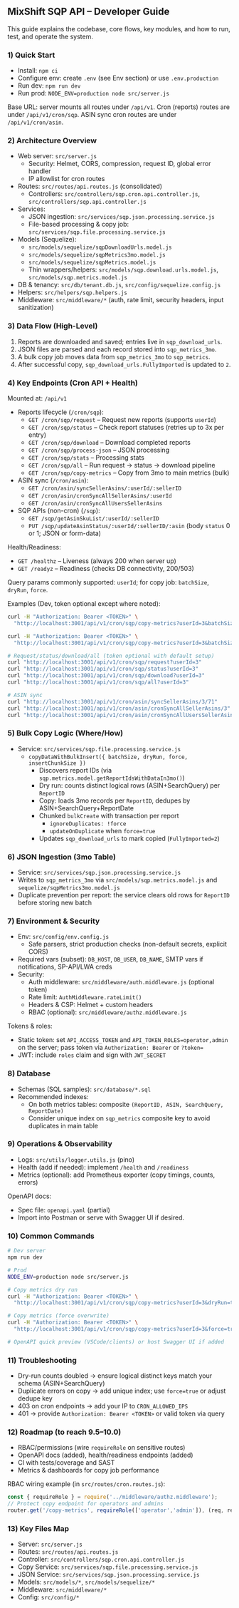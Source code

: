 ## MixShift SQP API – Developer Guide

This guide explains the codebase, core flows, key modules, and how to run, test, and operate the system.

### 1) Quick Start
- Install: `npm ci`
- Configure env: create `.env` (see Env section) or use `.env.production`
- Run dev: `npm run dev`
- Run prod: `NODE_ENV=production node src/server.js`

Base URL: server mounts all routes under `/api/v1`. Cron (reports) routes are under `/api/v1/cron/sqp`. ASIN sync cron routes are under `/api/v1/cron/asin`.

### 2) Architecture Overview
- Web server: `src/server.js`
  - Security: Helmet, CORS, compression, request ID, global error handler
  - IP allowlist for cron routes
- Routes: `src/routes/api.routes.js` (consolidated)
  - Controllers: `src/controllers/sqp.cron.api.controller.js`, `src/controllers/sqp.api.controller.js`
- Services:
  - JSON ingestion: `src/services/sqp.json.processing.service.js`
  - File-based processing & copy job: `src/services/sqp.file.processing.service.js`
- Models (Sequelize):
  - `src/models/sequelize/sqpDownloadUrls.model.js`
  - `src/models/sequelize/sqpMetrics3mo.model.js`
  - `src/models/sequelize/sqpMetrics.model.js`
  - Thin wrappers/helpers: `src/models/sqp.download.urls.model.js`, `src/models/sqp.metrics.model.js`
- DB & tenancy: `src/db/tenant.db.js`, `src/config/sequelize.config.js`
- Helpers: `src/helpers/sqp.helpers.js`
- Middleware: `src/middleware/*` (auth, rate limit, security headers, input sanitization)

### 3) Data Flow (High-Level)
1. Reports are downloaded and saved; entries live in `sqp_download_urls`.
2. JSON files are parsed and each record stored into `sqp_metrics_3mo`.
3. A bulk copy job moves data from `sqp_metrics_3mo` to `sqp_metrics`.
4. After successful copy, `sqp_download_urls.FullyImported` is updated to `2`.

### 4) Key Endpoints (Cron API + Health)
Mounted at: `/api/v1`
- Reports lifecycle (`/cron/sqp`):
  - `GET /cron/sqp/request` – Request new reports (supports `userId`)
  - `GET /cron/sqp/status` – Check report statuses (retries up to 3x per entry)
  - `GET /cron/sqp/download` – Download completed reports
  - `GET /cron/sqp/process-json` – JSON processing
  - `GET /cron/sqp/stats` – Processing stats
  - `GET /cron/sqp/all` – Run request → status → download pipeline
  - `GET /cron/sqp/copy-metrics` – Copy from 3mo to main metrics (bulk)
- ASIN sync (`/cron/asin`):
  - `GET /cron/asin/syncSellerAsins/:userId/:sellerID`
  - `GET /cron/asin/cronSyncAllSellerAsins/:userId`
  - `GET /cron/asin/cronSyncAllUsersSellerAsins`
- SQP APIs (non-cron) (`/sqp`):
  - `GET /sqp/getAsinSkuList/:userId/:sellerID`
  - `PUT /sqp/updateAsinStatus/:userId/:sellerID/:asin` (body `status` 0 or 1; JSON or form-data)

Health/Readiness:
- `GET /healthz` – Liveness (always 200 when server up)
- `GET /readyz` – Readiness (checks DB connectivity, 200/503)

Query params commonly supported: `userId`; for copy job: `batchSize`, `dryRun`, `force`.

Examples (Dev, token optional except where noted):
```bash
curl -H "Authorization: Bearer <TOKEN>" \
  "http://localhost:3001/api/v1/cron/sqp/copy-metrics?userId=3&batchSize=500&dryRun=true"

curl -H "Authorization: Bearer <TOKEN>" \
  "http://localhost:3001/api/v1/cron/sqp/copy-metrics?userId=3&batchSize=500&force=true"

# Request/status/download/all (token optional with default setup)
curl "http://localhost:3001/api/v1/cron/sqp/request?userId=3"
curl "http://localhost:3001/api/v1/cron/sqp/status?userId=3"
curl "http://localhost:3001/api/v1/cron/sqp/download?userId=3"
curl "http://localhost:3001/api/v1/cron/sqp/all?userId=3"

# ASIN sync
curl "http://localhost:3001/api/v1/cron/asin/syncSellerAsins/3/71"
curl "http://localhost:3001/api/v1/cron/asin/cronSyncAllSellerAsins/3"
curl "http://localhost:3001/api/v1/cron/asin/cronSyncAllUsersSellerAsins"
```

### 5) Bulk Copy Logic (Where/How)
- Service: `src/services/sqp.file.processing.service.js`
  - `copyDataWithBulkInsert({ batchSize, dryRun, force, insertChunkSize })`
    - Discovers report IDs (via `sqp.metrics.model.getReportIdsWithDataIn3mo()`)
    - Dry run: counts distinct logical rows (ASIN+SearchQuery) per `ReportID`
    - Copy: loads 3mo records per `ReportID`, dedupes by ASIN+SearchQuery+ReportDate
    - Chunked `bulkCreate` with transaction per report
      - `ignoreDuplicates: !force`
      - `updateOnDuplicate` when `force=true`
    - Updates `sqp_download_urls` to mark copied (`FullyImported=2`)

### 6) JSON Ingestion (3mo Table)
- Service: `src/services/sqp.json.processing.service.js`
- Writes to `sqp_metrics_3mo` via `src/models/sqp.metrics.model.js` and `sequelize/sqpMetrics3mo.model.js`
- Duplicate prevention per report: the service clears old rows for `ReportID` before storing new batch

### 7) Environment & Security
- Env: `src/config/env.config.js`
  - Safe parsers, strict production checks (non-default secrets, explicit CORS)
- Required vars (subset): `DB_HOST`, `DB_USER`, `DB_NAME`, SMTP vars if notifications, SP-API/LWA creds
- Security:
  - Auth middleware: `src/middleware/auth.middleware.js` (optional token)
  - Rate limit: `AuthMiddleware.rateLimit()`
  - Headers & CSP: Helmet + custom headers
  - RBAC (optional): `src/middleware/authz.middleware.js`

Tokens & roles:
- Static token: set `API_ACCESS_TOKEN` and `API_TOKEN_ROLES=operator,admin` on the server; pass token via `Authorization: Bearer` or `?token=`
- JWT: include `roles` claim and sign with `JWT_SECRET`

### 8) Database
- Schemas (SQL samples): `src/database/*.sql`
- Recommended indexes:
  - On both metrics tables: composite `(ReportID, ASIN, SearchQuery, ReportDate)`
  - Consider unique index on `sqp_metrics` composite key to avoid duplicates in main table

### 9) Operations & Observability
- Logs: `src/utils/logger.utils.js` (pino)
- Health (add if needed): implement `/health` and `/readiness`
- Metrics (optional): add Prometheus exporter (copy timings, counts, errors)

OpenAPI docs:
- Spec file: `openapi.yaml` (partial)
- Import into Postman or serve with Swagger UI if desired.

### 10) Common Commands
```bash
# Dev server
npm run dev

# Prod
NODE_ENV=production node src/server.js

# Copy metrics dry run
curl -H "Authorization: Bearer <TOKEN>" \
  "http://localhost:3001/api/v1/cron/sqp/copy-metrics?userId=3&dryRun=true&batchSize=500"

# Copy metrics (force overwrite)
curl -H "Authorization: Bearer <TOKEN>" \
  "http://localhost:3001/api/v1/cron/sqp/copy-metrics?userId=3&force=true&batchSize=1000"

# OpenAPI quick preview (VSCode/clients) or host Swagger UI if added
```

### 11) Troubleshooting
- Dry-run counts doubled → ensure logical distinct keys match your schema (ASIN+SearchQuery)
- Duplicate errors on copy → add unique index; use `force=true` or adjust dedupe key
- 403 on cron endpoints → add your IP to `CRON_ALLOWED_IPS`
- 401 → provide `Authorization: Bearer <TOKEN>` or valid token via query

### 12) Roadmap (to reach 9.5–10.0)
- RBAC/permissions (wire `requireRole` on sensitive routes)
- OpenAPI docs (added), health/readiness endpoints (added)
- CI with tests/coverage and SAST
- Metrics & dashboards for copy job performance

RBAC wiring example (in `src/routes/cron.routes.js`):
```js
const { requireRole } = require('../middleware/authz.middleware');
// Protect copy endpoint for operators and admins
router.get('/copy-metrics', requireRole(['operator','admin']), (req, res) => sqpCronApiController.copyMetricsData(req, res));
```

### 13) Key Files Map
- Server: `src/server.js`
- Routes: `src/routes/api.routes.js`
- Controller: `src/controllers/sqp.cron.api.controller.js`
- Copy Service: `src/services/sqp.file.processing.service.js`
- JSON Service: `src/services/sqp.json.processing.service.js`
- Models: `src/models/*`, `src/models/sequelize/*`
- Middleware: `src/middleware/*`
- Config: `src/config/*`



